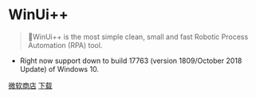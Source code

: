 # WinUi++ 

> 💪WinUi++ is the most simple clean, small and fast Robotic Process Automation (RPA) tool. 

- Right now support down to build 17763 (version 1809/October 2018 Update) of Windows 10.

[微软商店](https://www.microsoft.com/store/apps/9N8HM4N6R77J)
[下载](https://api.winui.net/simple/download?v=0.2)